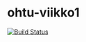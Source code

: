# ohtu-viikko1
[![Build Status](https://travis-ci.org/ollivaan/ohtu-viikko1.svg?branch=master)](https://travis-ci.org/ollivaan/ohtu-viikko1)
